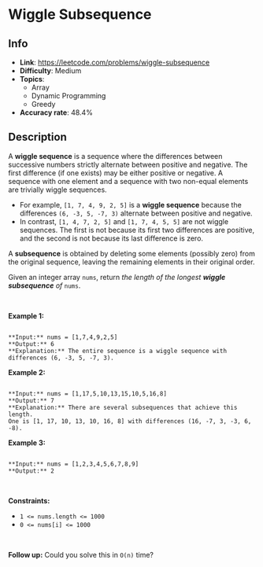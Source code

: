 # Wiggle Subsequence

## Info  
- **Link**: https://leetcode.com/problems/wiggle-subsequence
- **Difficulty**: Medium  
- **Topics**:   
    - Array
    - Dynamic Programming
    - Greedy
- **Accuracy rate**: 48.4%  

## Description  
    
A **wiggle sequence** is a sequence where the differences between successive numbers strictly alternate between positive and negative. The first difference (if one exists) may be either positive or negative. A sequence with one element and a sequence with two non-equal elements are trivially wiggle sequences.


* For example, `[1, 7, 4, 9, 2, 5]` is a **wiggle sequence** because the differences `(6, -3, 5, -7, 3)` alternate between positive and negative.
* In contrast, `[1, 4, 7, 2, 5]` and `[1, 7, 4, 5, 5]` are not wiggle sequences. The first is not because its first two differences are positive, and the second is not because its last difference is zero.


A **subsequence** is obtained by deleting some elements (possibly zero) from the original sequence, leaving the remaining elements in their original order.


Given an integer array `nums`, return *the length of the longest **wiggle subsequence** of* `nums`.


 


**Example 1:**



```

**Input:** nums = [1,7,4,9,2,5]
**Output:** 6
**Explanation:** The entire sequence is a wiggle sequence with differences (6, -3, 5, -7, 3).

```

**Example 2:**



```

**Input:** nums = [1,17,5,10,13,15,10,5,16,8]
**Output:** 7
**Explanation:** There are several subsequences that achieve this length.
One is [1, 17, 10, 13, 10, 16, 8] with differences (16, -7, 3, -3, 6, -8).

```

**Example 3:**



```

**Input:** nums = [1,2,3,4,5,6,7,8,9]
**Output:** 2

```

 


**Constraints:**


* `1 <= nums.length <= 1000`
* `0 <= nums[i] <= 1000`


 


**Follow up:** Could you solve this in `O(n)` time?


  
    